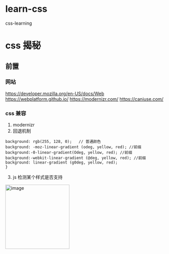# learn-css
css-learning

# css 揭秘

## 前置
### 网站
https://developer.mozilla.org/en-US/docs/Web
https://webplatform.github.io/
https://modernizr.com/
https://caniuse.com/

### css 兼容
1. modernizr
2. 回退机制
``` {
background: rgb(255, 128, 0);   // 普通颜色
background: -moz-linear-gradient (odeg, yellow, red); //前缀
background:-0-linear-gradient(Odeg, yellow, red); //前缀
background:-webkit-linear-gradient (@deg, yellow, red); //前缀
background: linear-gradient (g0deg, yellow, red); 
}
```

3. js 检测某个样式是否支持

<img width="200" alt="image" src="https://user-images.githubusercontent.com/33274229/185280158-ddf4214c-8bcd-4453-bfdb-6e5bd2b4b817.png">
